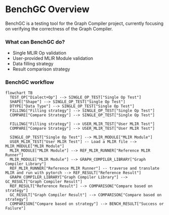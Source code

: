 # BenchGC Overview

BenchGC is a testing tool for the Graph Compiler project, currently focusing on verifying the correctness of the Graph Compiler.

### What can BenchGC do?
* Single MLIR Op validation
* User-provided MLIR Module validation
* Data filling strategy
* Result comparison strategy

### BenchGC workflow
```mermaid
flowchart TB
  TEST_OP["Dialect+Op"] --> SINGLE_OP_TEST["Single Op Test"]
  SHAPE["Shape"] --> SINGLE_OP_TEST["Single Op Test"]
  DTYPE["Data Type"] --> SINGLE_OP_TEST["Single Op Test"]
  FILLING["Filling strategy"] --> SINGLE_OP_TEST["Single Op Test"]
  COMPARE["Compare Strategy"] --> SINGLE_OP_TEST["Single Op Test"]

  FILLING["Filling strategy"] --> USER_MLIR_TEST["User MLIR Test"]
  COMPARE["Compare Strategy"] --> USER_MLIR_TEST["User MLIR Test"]  

  SINGLE_OP_TEST["Single Op Test"] --> MLIR_MODULE["MLIR Module"]
  USER_MLIR_TEST["User MLIR Test"] -- Load a MLIR file --> MLIR_MODULE["MLIR Module"]
  MLIR_MODULE["MLIR Module"] --> REF_MLIR_RUNNER["Reference MLIR Runner"]
  MLIR_MODULE["MLIR Module"] --> GRAPH_COMPILER_LIBRARY["Graph Compiler Library"]
  REF_MLIR_RUNNER["Reference MLIR Runner"] -- traverse and translate MLIR and run with pytorch --> REF_RESULT["Reference Result"]
  GRAPH_COMPILER_LIBRARY["Graph Compiler Library"] --> GC_RESULT["Graph Compiler Result"]
  REF_RESULT["Reference Result"] --> COMPARISON["Compare based on strategy"]
  GC_RESULT["Graph Compiler Result"] --> COMPARISON["Compare based on strategy"]
  COMPARISON["Compare based on strategy"] --> BENCH_RESULT["Success or Failure"]
```

